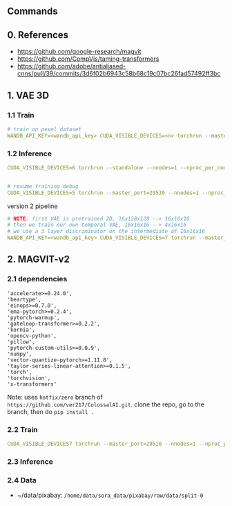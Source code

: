 ## Commands 

## 0. References

* https://github.com/google-research/magvit
* https://github.com/CompVis/taming-transformers
* https://github.com/adobe/antialiased-cnns/pull/39/commits/3d6f02b6943c58b68c19c07bc26fad57492ff3bc


## 1. VAE 3D
### 1.1 Train

```yaml
# train on pexel dataset
WANDB_API_KEY=<wandb_api_key> CUDA_VISIBLE_DEVICES=<n> torchrun --master_port=<port_num> --nnodes=1 --nproc_per_node=1 scripts/train-vae.py configs/vae_3d/train/16x256x256.py --data-path /home/shenchenhui/data/pexels/train.csv --wandb True
```

### 1.2 Inference 

```yaml
CUDA_VISIBLE_DEVICES=6 torchrun --standalone --nnodes=1 --nproc_per_node=1 scripts/inference-vae.py configs/vae_3d/inference/16x256x256.py --ckpt-path /home/shenchenhui/Open-Sora-dev/outputs/train_pexel_028/epoch3-global_step20000/ --data-path /home/shenchenhui/data/pexels/debug.csv --save-dir outputs/pexel


# resume training debug
CUDA_VISIBLE_DEVICES=5 torchrun --master_port=29530 --nnodes=1 --nproc_per_node=1 scripts/train-vae.py configs/vae_3d/train/16x256x256.py --data-path /home/shenchenhui/data/pexels/debug.csv  --load /home/shenchenhui/Open-Sora-dev/outputs/006-F16S3-VAE_3D_B/epoch49-global_step50
```

version 2 pipeline
```yaml
# NOTE: first VAE is pretrained 2D, 16x128x128 --> 16x16x16
# then we train our own temporal VAE, 16x16x16 --> 4x16x16
# we use a 3 layer discriminator on the intermediate of 16x16x16
WANDB_API_KEY=<wandb_api_key> CUDA_VISIBLE_DEVICES=7 torchrun --master_port=29580 --nnodes=1 --nproc_per_node=1 scripts/train-vae-v2.py configs/vae_magvit_v2/train/pipeline_16x128x128.py --data-path /home/shenchenhui/data/trial_data/train_short.csv --wandb True
```


## 2. MAGVIT-v2

### 2.1 dependencies
```
'accelerate>=0.24.0',
'beartype',
'einops>=0.7.0',
'ema-pytorch>=0.2.4',
'pytorch-warmup',
'gateloop-transformer>=0.2.2',
'kornia',
'opencv-python',
'pillow',
'pytorch-custom-utils>=0.0.9',
'numpy',
'vector-quantize-pytorch>=1.11.8',
'taylor-series-linear-attention>=0.1.5',
'torch',
'torchvision',
'x-transformers'
```

Note: 
uses `hotfix/zero` branch of `https://github.com/ver217/ColossalAI.git`.
clone the repo, go to the branch, then do `pip install .` 


### 2.2 Train

```yaml
CUDA_VISIBLE_DEVICES7 torchrun --master_port=29510 --nnodes=1 --nproc_per_node=1 scripts/train-vae-v2.py configs/vae_magvit_v2/train/17x128x128.py --data-path /home/shenchenhui/data/pexels/train.csv
```

### 2.3 Inference


### 2.4 Data

* ~/data/pixabay: `/home/data/sora_data/pixabay/raw/data/split-0`